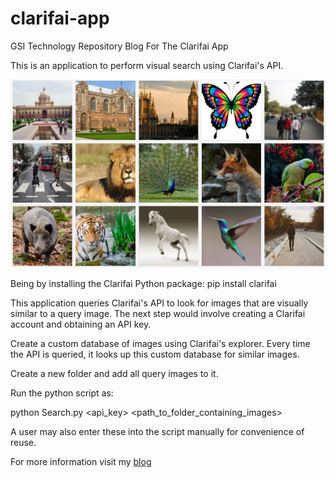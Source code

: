 # clarifai-app
GSI Technology Repository Blog For The Clarifai App

This is an application to perform visual search using Clarifai's API. 

![](images/cover_page.png)

Being by installing the Clarifai Python package:
pip install clarifai

This application queries Clarifai's API to look for images that are visually similar to a query image.
The next step would involve creating a Clarifai account and obtaining an API key.

Create a custom database of images using Clarifai's explorer.
Every time the API is queried, it looks up this custom database for similar images.

Create a new folder and add all query images to it.

Run the python script as:

python Search.py <api_key> <path_to_folder_containing_images>

A user may also enter these into the script manually for convenience of reuse.

For more information visit my [blog](https://medium.com/gsi-technology/getting-started-with-clarifais-sdk-c642be7c45eb)

